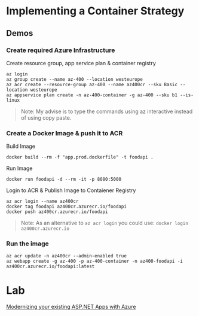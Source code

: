 # Implementing a Container Strategy

## Demos

### Create required Azure Infrastructure

Create resource group, app service plan & container registry

```
az login
az group create --name az-400 --location westeurope
az acr create --resource-group az-400 --name az400cr --sku Basic --location westeurope
az appservice plan create -n az-400-container -g az-400 --sku b1 --is-linux
```

> Note: My advise is to type the commands using az interactive instead of using copy paste.

### Create a Docker Image & push it to ACR

Build Image

```
docker build --rm -f "app.prod.dockerfile" -t foodapi .
```

Run Image

```
docker run foodapi -d --rm -it -p 8080:5000
```

Login to ACR & Publish Image to Contaiener Registry

```
az acr login --name az400cr
docker tag foodapi az400cr.azurecr.io/foodapi
docker push az400cr.azurecr.io/foodapi
```

> Note: As an alternative to `az acr login` you could use: `docker login az400cr.azurecr.io`

### Run the image

```
az acr update -n az400cr --admin-enabled true
az webapp create -g az-400 -p az-400-container -n az400-foodapi -i az400cr.azurecr.io/foodapi:latest
```

# Lab

[Modernizing your existing ASP.NET Apps with Azure](https://www.azuredevopslabs.com/labs/vstsextend/aspnetmodernize/)
